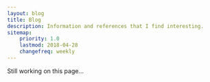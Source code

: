 ```yaml
---
layout: blog
title: Blog
description: Information and references that I find interesting.
sitemap:
    priority: 1.0
    lastmod: 2018-04-28
    changefreq: weekly
---
```

Still working on this page...